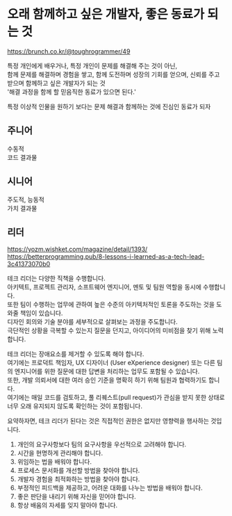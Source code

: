 # 오래 함께하고 싶은 개발자, 좋은 동료가 되는 것

https://brunch.co.kr/@toughrogrammer/49

특정 개인에게 배우거나, 특정 개인이 문제를 해결해 주는 것이 아닌,  
함께 문제를 해결하며 경험을 쌓고, 함께 도전하며 성장의 기회를 얻으며, 신뢰를 주고 받으며 함께하고 싶은 개발자가 되는 것  
'해결 과정을 함께 할 믿음직한 동료가 있으면 된다.'

특정 이상적 인물을 원하기 보다는 문제 해결과 함께하는 것에 진심인 동료가 되자

## 주니어

수동적  
코드 결과물

## 시니어

주도적, 능동적  
가치 결과물

## 리더

https://yozm.wishket.com/magazine/detail/1393/  
https://betterprogramming.pub/8-lessons-i-learned-as-a-tech-lead-3c41373070b0

테크 리더는 다양한 직책을 수행합니다.  
아키텍트, 프로젝트 관리자, 소프트웨어 엔지니어, 멘토 및 팀원 역할을 동시에 수행합니다.  
또한 팀이 수행하는 업무에 관하여 높은 수준의 아키텍처적인 토론을 주도하는 것을 도와줄 책임이 있습니다.  
디자인 회의와 기술 분야를 세부적으로 살펴보는 과정을 주도합니다.  
극단적인 상황을 극복할 수 있는지 질문을 던지고, 아이디어의 미비점을 찾기 위해 노력합니다.

테크 리더는 장애요소를 제거할 수 있도록 해야 합니다.  
여기에는 프로덕트 책임자, UX 디자이너 (User eXperience designer) 또는 다른 팀의 엔지니어를 위한 질문에 대한 답변을 처리하는 업무도 포함될 수 있습니다.  
또한, 개발 의뢰서에 대한 여러 승인 기준을 명확히 하기 위해 팀원과 협력하기도 합니다.  
여기에는 매일 코드를 검토하고, 풀 리퀘스트(pull request)가 관심을 받지 못한 상태로 너무 오래 유지되지 않도록 확인하는 것이 포함됩니다.

요약하자면, 테크 리더가 된다는 것은 직접적인 권한은 없지만 영향력을 행사하는 것입니다.

1. 개인의 요구사항보다 팀의 요구사항을 우선적으로 고려해야 합니다.
2. 시간을 현명하게 관리해야 합니다.
3. 위임하는 법을 배워야 합니다.
4. 프로세스 문서화를 개선할 방법을 찾아야 합니다.
5. 개발자 경험을 최적화하는 방법을 찾아야 합니다.
6. 부정적인 피드백을 제공하고, 어려운 대화를 나누는 방법을 배워야 합니다.
7. 좋은 판단을 내리기 위해 자신을 믿어야 합니다.
8. 항상 배움의 자세를 잊지 말아야 합니다.
